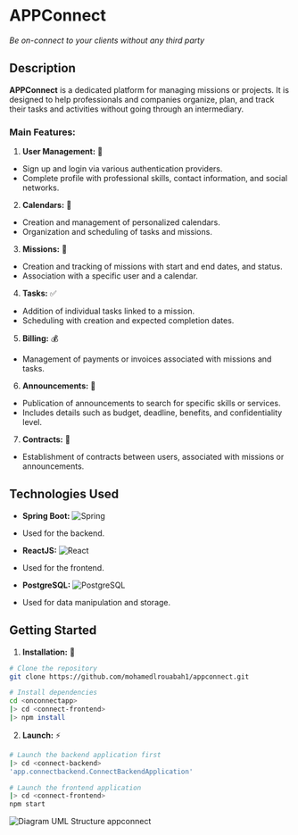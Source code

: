# **APPConnect**

_Be on-connect to your clients without any third party_

## **Description**

**APPConnect** is a dedicated platform for managing missions or projects. It is designed to help professionals and companies organize, plan, and track their tasks and activities without going through an intermediary.

### **Main Features:**

1. **User Management:** 👤
  - Sign up and login via various authentication providers.
  - Complete profile with professional skills, contact information, and social networks.

2. **Calendars:** 📅
  - Creation and management of personalized calendars.
  - Organization and scheduling of tasks and missions.

3. **Missions:** 🚀
  - Creation and tracking of missions with start and end dates, and status.
  - Association with a specific user and a calendar.

4. **Tasks:** ✅
  - Addition of individual tasks linked to a mission.
  - Scheduling with creation and expected completion dates.

5. **Billing:** 💰
  - Management of payments or invoices associated with missions and tasks.

6. **Announcements:** 📢
  - Publication of announcements to search for specific skills or services.
  - Includes details such as budget, deadline, benefits, and confidentiality level.

7. **Contracts:** 📄
  - Establishment of contracts between users, associated with missions or announcements.

## **Technologies Used**

- **Spring Boot:** ![Spring](https://img.shields.io/badge/-Spring-6DB33F?style=flat-square&logo=spring&logoColor=white)
 - Used for the backend.

- **ReactJS:** ![React](https://img.shields.io/badge/react-%2320232a.svg?style=flat-square&logo=react&logoColor=%2361DAFB)
 - Used for the frontend.

- **PostgreSQL:** ![PostgreSQL](https://img.shields.io/badge/PostgreSQL-316192?style=flat-square&logo=postgresql&logoColor=white)
 - Used for data manipulation and storage.

## **Getting Started**

1. **Installation:** 🚀

```bash
# Clone the repository
git clone https://github.com/mohamedlrouabah1/appconnect.git

# Install dependencies
cd <onconnectapp>
|> cd <connect-frontend>
|> npm install
```
2. **Launch:** ⚡
```bash
# Launch the backend application first
|> cd <connect-backend>
'app.connectbackend.ConnectBackendApplication'

# Launch the frontend application
|> cd <connect-frontend>
npm start
```

![Diagram UML Structure appconnect](uml/DiagramUMLappconnect.png)
